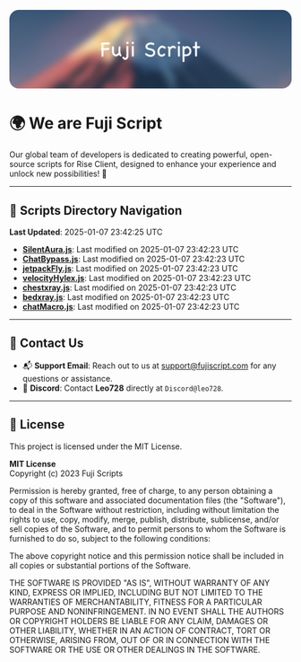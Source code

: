![Banner](.github/b.webp)

# 🌍 **We are Fuji Script**

Our global team of developers is dedicated to creating powerful, open-source scripts for Rise Client, designed to enhance your experience and unlock new possibilities! 🌟

---
<!-- SCRIPTS_NAVIGATION_START -->
## 📂 **Scripts Directory Navigation**

**Last Updated**: 2025-01-07 23:42:25 UTC

- **[SilentAura.js](scripts/SilentAura.js)**: Last modified on 2025-01-07 23:42:23 UTC
- **[ChatBypass.js](scripts/ChatBypass.js)**: Last modified on 2025-01-07 23:42:23 UTC
- **[jetpackFly.js](scripts/jetpackFly.js)**: Last modified on 2025-01-07 23:42:23 UTC
- **[velocityHylex.js](scripts/velocityHylex.js)**: Last modified on 2025-01-07 23:42:23 UTC
- **[chestxray.js](scripts/chestxray.js)**: Last modified on 2025-01-07 23:42:23 UTC
- **[bedxray.js](scripts/bedxray.js)**: Last modified on 2025-01-07 23:42:23 UTC
- **[chatMacro.js](scripts/chatMacro.js)**: Last modified on 2025-01-07 23:42:23 UTC

<!-- SCRIPTS_NAVIGATION_END -->

---

## 💬 **Contact Us**  
- 📬 **Support Email**: Reach out to us at [support@fujiscript.com](mailto:support@fujiscript.com) for any questions or assistance.  
- 💬 **Discord**: Contact **Leo728** directly at `Discord@leo728`.

---

## 📜 **License**

This project is licensed under the MIT License.  

**MIT License**  
Copyright (c) 2023 Fuji Scripts  

Permission is hereby granted, free of charge, to any person obtaining a copy of this software and associated documentation files (the "Software"), to deal in the Software without restriction, including without limitation the rights to use, copy, modify, merge, publish, distribute, sublicense, and/or sell copies of the Software, and to permit persons to whom the Software is furnished to do so, subject to the following conditions:  

The above copyright notice and this permission notice shall be included in all copies or substantial portions of the Software.  

THE SOFTWARE IS PROVIDED "AS IS", WITHOUT WARRANTY OF ANY KIND, EXPRESS OR IMPLIED, INCLUDING BUT NOT LIMITED TO THE WARRANTIES OF MERCHANTABILITY, FITNESS FOR A PARTICULAR PURPOSE AND NONINFRINGEMENT. IN NO EVENT SHALL THE AUTHORS OR COPYRIGHT HOLDERS BE LIABLE FOR ANY CLAIM, DAMAGES OR OTHER LIABILITY, WHETHER IN AN ACTION OF CONTRACT, TORT OR OTHERWISE, ARISING FROM, OUT OF OR IN CONNECTION WITH THE SOFTWARE OR THE USE OR OTHER DEALINGS IN THE SOFTWARE.  
